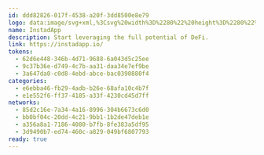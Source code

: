 ```yaml
---
id: ddd82826-017f-4538-a20f-3dd8500e8e79
logo: data:image/svg+xml,%3Csvg%20width%3D%2280%22%20height%3D%2280%22%20viewBox%3D%220%200%2080%2080%22%20fill%3D%22none%22%20xmlns%3D%22http%3A%2F%2Fwww.w3.org%2F2000%2Fsvg%22%3E%0A%3Cpath%20d%3D%22M40.096%2058.0171C40.096%2059.1653%2041.0295%2060.1073%2042.1715%2059.9901C52.295%2058.9513%2060.192%2050.3979%2060.192%2040C60.192%2029.6021%2052.295%2021.0486%2042.1715%2020.0099C41.0295%2019.8927%2040.096%2020.8347%2040.096%2021.9829V27.5267C40.096%2028.6748%2041.0356%2029.5839%2042.1618%2029.8108C46.9127%2030.7687%2050.4906%2034.9665%2050.4906%2040C50.4906%2045.0335%2046.9127%2049.2313%2042.1618%2050.1892C41.0356%2050.4161%2040.096%2051.3252%2040.096%2052.4733V58.0171Z%22%20fill%3D%22%233F75FF%22%2F%3E%0A%3Cpath%20d%3D%22M33.8594%2023.7552C33.8594%2022.3419%2032.4755%2021.3452%2031.208%2021.9711C24.5674%2025.2511%2020%2032.0921%2020%2040C20%2047.9079%2024.5674%2054.7489%2031.208%2058.0288C32.4755%2058.6547%2033.8594%2057.658%2033.8594%2056.2447V23.7552Z%22%20fill%3D%22%233F75FF%22%2F%3E%0A%3Cg%20opacity%3D%220.4%22%20filter%3D%22url(%23filter0_f_209_2262)%22%3E%0A%3Cpath%20d%3D%22M44.096%2054.0171C44.096%2055.1653%2045.0295%2056.1073%2046.1715%2055.9901C56.295%2054.9513%2064.192%2046.3979%2064.192%2036C64.192%2025.6021%2056.295%2017.0486%2046.1715%2016.0099C45.0295%2015.8927%2044.096%2016.8347%2044.096%2017.9829V23.5267C44.096%2024.6748%2045.0356%2025.5839%2046.1618%2025.8108C50.9127%2026.7687%2054.4906%2030.9665%2054.4906%2036C54.4906%2041.0335%2050.9127%2045.2313%2046.1618%2046.1892C45.0356%2046.4161%2044.096%2047.3252%2044.096%2048.4733V54.0171Z%22%20fill%3D%22%233F75FF%22%2F%3E%0A%3Cpath%20d%3D%22M37.8594%2019.7552C37.8594%2018.3419%2036.4755%2017.3452%2035.208%2017.9711C28.5674%2021.2511%2024%2028.0921%2024%2036C24%2043.9079%2028.5674%2050.7489%2035.208%2054.0288C36.4755%2054.6547%2037.8594%2053.658%2037.8594%2052.2447V19.7552Z%22%20fill%3D%22%233F75FF%22%2F%3E%0A%3C%2Fg%3E%0A%3Cdefs%3E%0A%3Cfilter%20id%3D%22filter0_f_209_2262%22%20x%3D%2212%22%20y%3D%224%22%20width%3D%2264.192%22%20height%3D%2264%22%20filterUnits%3D%22userSpaceOnUse%22%20color-interpolation-filters%3D%22sRGB%22%3E%0A%3CfeFlood%20flood-opacity%3D%220%22%20result%3D%22BackgroundImageFix%22%2F%3E%0A%3CfeBlend%20mode%3D%22normal%22%20in%3D%22SourceGraphic%22%20in2%3D%22BackgroundImageFix%22%20result%3D%22shape%22%2F%3E%0A%3CfeGaussianBlur%20stdDeviation%3D%226%22%20result%3D%22effect1_foregroundBlur_209_2262%22%2F%3E%0A%3C%2Ffilter%3E%0A%3C%2Fdefs%3E%0A%3C%2Fsvg%3E%0A
name: InstadApp
description: Start leveraging the full potential of DeFi.
link: https://instadapp.io/
tokens:
  - 62d6e448-346b-4d71-9688-6a043d5c25ee
  - 9c37b36e-d749-4c7b-aa31-daa34e7ef9be
  - 3a647da0-c0d8-4ebd-abce-bac0390880f4
categories:
  - e6ebba46-fb29-4adb-b26e-68afa10c4b7f
  - e1e552f6-ff37-4185-a33f-4230cd45d7ff
networks:
  - 85d2c16e-7a34-4a16-8996-304b6673c6d0
  - bb0bf04c-20dd-4c21-9bb1-1b2de47deb1e
  - a356a8a1-7186-4080-b7fb-8fe383a5df95
  - 3d9490b7-ed74-460c-a829-049bf6807793
ready: true
---
```

